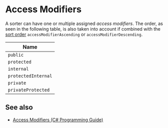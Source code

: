 # Access Modifiers

A sorter can have one or multiple assigned _access modifiers_. The order, as seen in the following table, is also taken into account if combined with the [sort order](./sort-order.md) `accessModifierAscending` or `accessModifierDescending`.

| Name                |
|---------------------|
| `public`            |
| `protected`         |
| `internal`          |
| `protectedInternal` |
| `private`           |
| `privateProtected`  |

## See also

- [Access Modifiers (C# Programming Guide)](https://docs.microsoft.com/en-us/dotnet/csharp/programming-guide/classes-and-structs/access-modifiers)
